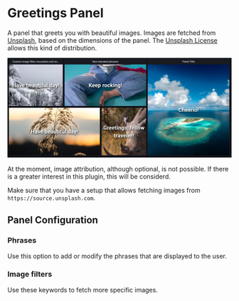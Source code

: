 <!-- This README file is going to be the one displayed on the Grafana.com website for your plugin -->

# Greetings Panel

A panel that greets you with beautiful images. Images are fetched from [Unsplash](https://unsplash.com/), based on the dimensions of the panel. The [Unsplash License](https://unsplash.com/license) allows this kind of distribution.

![Screenshot of dashboard with greetings panels](https://raw.githubusercontent.com/tskarhed/greetings-panel/main/src/img/screenshot.PNG)

At the moment, image attribution, although optional, is not possible. If there is a greater interest in this plugin, this will be considerd.


Make sure that you have a setup that allows fetching images from `https://source.unsplash.com`.

## Panel Configuration

### Phrases
Use this option to add or modify the phrases that are displayed to the user.

### Image filters
Use these keywords to fetch more specific images. 